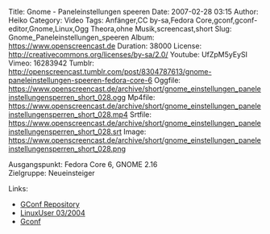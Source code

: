 Title: Gnome - Paneleinstellungen speeren
Date: 2007-02-28 03:15
Author: Heiko
Category: Video
Tags: Anfänger,CC by-sa,Fedora Core,gconf,gconf-editor,Gnome,Linux,Ogg Theora,ohne Musik,screencast,short
Slug: Gnome_Paneleinstellungen_speeren
Album: https://www.openscreencast.de
Duration: 38000
License: http://creativecommons.org/licenses/by-sa/2.0/
Youtube: UfZpM5yEySI
Vimeo: 16283942
Tumblr: http://openscreencast.tumblr.com/post/8304787613/gnome-paneleinstellungen-speeren-fedora-core-6
Oggfile: https://www.openscreencast.de/archive/short/gnome_einstellungen_paneleinstellungensperren_short_028.ogg
Mp4file: https://www.openscreencast.de/archive/short/gnome_einstellungen_paneleinstellungensperren_short_028.mp4
Srtfile: https://www.openscreencast.de/archive/short/gnome_einstellungen_paneleinstellungensperren_short_028.srt
Image: https://www.openscreencast.de/archive/short/gnome_einstellungen_paneleinstellungensperren_short_028.png

Ausgangspunkt: Fedora Core 6, GNOME 2.16  
Zielgruppe: Neueinsteiger  

Links:

  * [GConf Repository](http://www.gnome.org/learn/admin-guide/latest/gconf-24.html)
  * [LinuxUser 03/2004](http://www.linux-user.de/ausgabe/2004/03/028-gconf/index.html)
  * [Gconf](http://en.wikipedia.org/wiki/Gconf)

